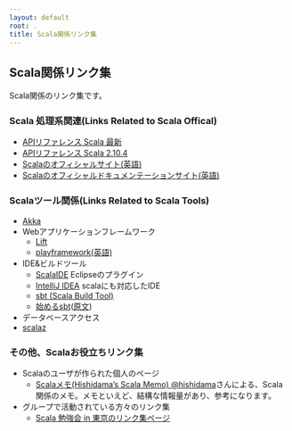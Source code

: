 ```yaml
---
layout: default
root: .
title: Scala関係リンク集
---
```


## Scala関係リンク集

Scala関係のリンク集です。

### Scala 処理系関連(Links Related to Scala Offical)

* [APIリファレンス Scala 最新](http://www.scala-lang.org/api/current/index.html)
* [APIリファレンス Scala 2.10.4](http://www.scala-lang.org/api/2.10.4/index.html#package)
* [Scalaのオフィシャルサイト(英語)](http://www.scala-lang.org/)
* [Scalaのオフィシャルドキュメンテーションサイト(英語)](http://docs.scala-lang.org/)

### Scalaツール関係(Links Related to Scala Tools)

* [Akka](http://akka.io/)
* Webアプリケーションフレームワーク
  * [Lift](http://liftweb.net/)
  * [playframework](http://www.playframework-ja.org/)[(英語)](http://www.playframework.com/)
* IDE&ビルドツール
  * [ScalaIDE](http://www.scala-ide.org/) Eclipseのプラグイン
  * [IntelliJ IDEA](http://www.jetbrains.com/idea/) scalaにも対応したIDE
  * [sbt (Scala Build Tool)](http://www.scala-sbt.org/)
  * [始めるsbt](http://scalajp.github.com/sbt-getting-started-guide-ja/)([原文](http://www.scala-sbt.org/release/docs/Getting-Started/Welcome.html))
* データベースアクセス
* [scalaz](http://github.com/scalaz/scalaz/)

### その他、Scalaお役立ちリンク集

* Scalaのユーザが作られた個人のページ
  * [Scalaメモ(Hishidama’s Scala Memo) ](http://www.ne.jp/asahi/hishidama/home/tech/scala/index.html) 
    [@hishidama](https://twitter.com/hishidama)さんによる、Scala関係のメモ。メモといえど、結構な情報量があり、参考になります。
* グループで活動されている方々のリンク集
  * [Scala 勉強会 in 東京のリンク集ページ](http://scala-users.org/shibuya/index.php?title=%E3%83%AA%E3%83%B3%E3%82%AF%E9%9B%86)
